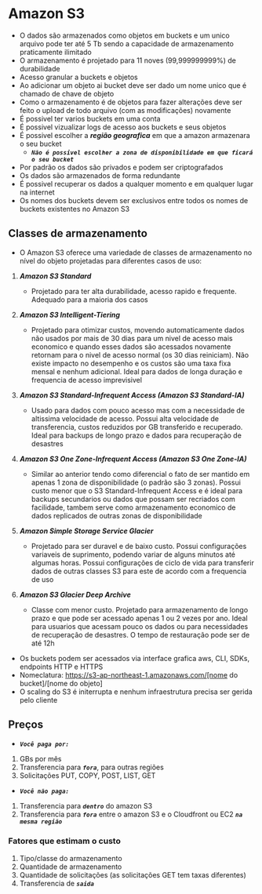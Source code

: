 # **Amazon S3**

- O dados são armazenados como objetos em buckets e um unico arquivo pode ter até 5 Tb sendo a capacidade de armazenamento praticamente ilimitado
- O armazenamento é projetado para 11 noves (99,999999999%) de durabilidade
- Acesso granular a buckets e objetos
- Ao adicionar um objeto ai bucket deve ser dado um nome unico que é chamado de chave de objeto
- Como o armazenamento é de objetos para fazer alterações deve ser feito o upload de todo arquivo (com as modificações) novamente
- É possivel ter varios buckets em uma conta
- É possivel vizualizar logs de acesso aos buckets e seus objetos
- É possivel escolher a **_região geografica_** em que a amazon armazenara o seu bucket
  - **_`Não é possivel escolher a zona de disponibilidade em que ficará o seu bucket`_**
- Por padrão os dados são privados e podem ser criptografados
- Os dados são armazenados de forma redundante
- É possivel recuperar os dados a qualquer momento e em qualquer lugar na internet
- Os nomes dos buckets devem ser exclusivos entre todos os nomes de buckets existentes no Amazon S3

## **Classes de armazenamento**

- O Amazon S3 oferece uma variedade de classes de armazenamento no nível do objeto projetadas para diferentes casos de uso:

1. **_Amazon S3 Standard_**

   - Projetado para ter alta durabilidade, acesso rapido e frequente. Adequado para a maioria dos casos

2. **_Amazon S3 Intelligent-Tiering_**

   - Projetado para otimizar custos, movendo automaticamente dados não usados por mais de 30 dias para um nivel de acesso mais economico e quando esses dados são acessados novamente retornam para o nivel de acesso normal (os 30 dias reiniciam). Não existe impacto no desempenho e os custos são uma taxa fixa mensal e nenhum adicional. Ideal para dados de longa duração e frequencia de acesso imprevisivel

3. **_Amazon S3 Standard-Infrequent Access (Amazon S3 Standard-IA)_**

   - Usado para dados com pouco acesso mas com a necessidade de altissima velocidade de acesso. Possui alta velocidade de transferencia, custos reduzidos por GB transferido e recuperado. Ideal para backups de longo prazo e dados para recuperação de desastres

4. **_Amazon S3 One Zone-Infrequent Access (Amazon S3 One Zone-IA)_**

   - Similar ao anterior tendo como diferencial o fato de ser mantido em apenas 1 zona de disponibilidade (o padrão são 3 zonas). Possui custo menor que o S3 Standard-Infrequent Access e é ideal para backups secundarios ou dados que possam ser recriados com facilidade, tambem serve como armazenamento economico de dados replicados de outras zonas de disponibilidade

5. **_Amazon Simple Storage Service Glacier_**
   - Projetado para ser duravel e de baixo custo. Possui configurações variaveis de suprimento, podendo variar de alguns minutos até algumas horas. Possui configurações de ciclo de vida para transferir dados de outras classes S3 para este de acordo com a frequencia de uso
6. **_Amazon S3 Glacier Deep Archive_**
   - Classe com menor custo. Projetado para armazenamento de longo prazo e que pode ser acessado apenas 1 ou 2 vezes por ano. Ideal para usuarios que acessam pouco os dados ou para necessidades de recuperação de desastres. O tempo de restauração pode ser de até 12h

- Os buckets podem ser acessados via interface grafica aws, CLI, SDKs, endpoints HTTP e HTTPS
- Nomeclatura: https://s3-ap-northeast-1.amazonaws.com/[nome do bucket]/[nome do objeto]
- O scaling do S3 é initerrupta e nenhum infraestrutura precisa ser gerida pelo cliente

## **Preços**

- **_`Você paga por:`_**

1. GBs por mês
2. Transferencia para **_`fora`_**, para outras regiões
3. Solicitações PUT, COPY, POST, LIST, GET

- **_`Você não paga:`_**

1. Transferencia para **_`dentro`_** do amazon S3
2. Transferencia para **_`fora`_** entre o amazon S3 e o Cloudfront ou EC2 **_`na mesma região`_**

### **Fatores que estimam o custo**

1. Tipo/classe do armazenamento
2. Quantidade de armazenamento
3. Quantidade de solicitações (as solicitações GET tem taxas diferentes)
4. Transferencia de **_`saida`_**
